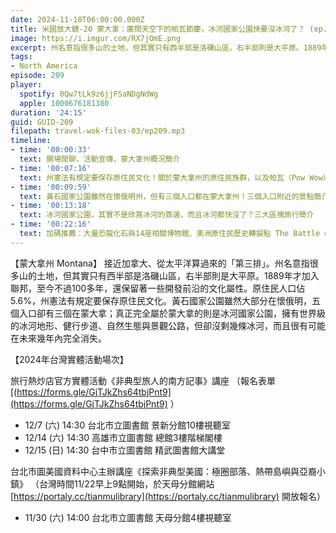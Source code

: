 ```yaml
---
date: 2024-11-18T06:00:00.000Z
title: 米國放大鏡-20 蒙大拿：廣闊天空下的帕瓦節慶，冰河國家公園快要沒冰河了？ (ep.209)
image: https://i.imgur.com/RX7jOmE.png
excerpt: 州名意指很多山的土地，但其實只有西半部是洛磯山區，右半部則是大平原。1889年才加入聯邦，至今不過100多年，還保留著一些開發前沿的文化屬性。冰河國家公園裡的冰河，很有可能在未來幾年內完全消失。
tags:
- North America
episode: 209
player:
  spotify: 0Qw7tLk9z6jjFSaNDgNdWg
  apple: 1000676181380
duration: '24:15'
guid: GUID-209
filepath: travel-wok-files-03/ep209.mp3
timeline:
- time: '00:00:33'
  text: 開場閒聊，活動宣傳，蒙大拿州概況簡介
- time: '00:07:16'
  text: 州憲法有規定要保存原住民文化！關於蒙大拿州的原住民族群，以及帕瓦（Pow Wow）祭典
- time: '00:09:59'
  text: 黃石國家公園雖然在懷俄明州，但有三個入口都在蒙大拿州！三個入口附近的景點簡介
- time: '00:13:18'
  text: 冰河國家公園，其實不是欣賞冰河的首選，而且冰河都快沒了？三大區塊旅行簡介
- time: '00:22:16'
  text: 加碼推薦：大量恐龍化石與14座相關博物館、美洲原住民歷史轉捩點 The Battle of the Little Bighorn
---
```

【蒙大拿州 Montana】 接近加拿大、從太平洋算過來的「第三排」。州名意指很多山的土地，但其實只有西半部是洛磯山區，右半部則是大平原。1889年才加入聯邦，至今不過100多年，還保留著一些開發前沿的文化屬性。原住民人口佔5.6%，州憲法有規定要保存原住民文化。黃石國家公園雖然大部分在懷俄明，五個入口卻有三個在蒙大拿；真正完全屬於蒙大拿的則是冰河國家公園，擁有世界級的冰河地形、健行步道、自然生態與景觀公路，但卻沒剩幾條冰河，而且很有可能在未來幾年內完全消失。

【2024年台灣實體活動場次】 

旅行熱炒店官方實體活動《非典型旅人的南方記事》講座 （報名表單 [(https://forms.gle/GjTJkZhs64tbjPnt9](https://forms.gle/GjTJkZhs64tbjPnt9) ）

* 12/7 (六) 14:30 台北市立圖書館 景新分館10樓視聽室
* 12/14 (六) 14:30 高雄市立圖書館 總館3樓階梯閣樓
* 12/15 (日) 14:30 台中市立圖書館 精武圖書館大講堂

台北市圖美國資料中心主辦講座《探索非典型美國：極圈部落、熱帶島嶼與亞裔小鎮》 （台灣時間11/22早上9點開始，於天母分館網站 [https://portaly.cc/tianmulibrary](https://portaly.cc/tianmulibrary) 開放報名）

* 11/30 (六) 14:00 台北市立圖書館 天母分館4樓視聽室
